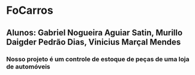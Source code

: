 # FoCarros
## Alunos: Gabriel Nogueira Aguiar Satin, Murillo Daigder Pedrão Dias, Vinicius Marçal Mendes
### Nosso projeto é um controle de estoque de peças de uma loja de automóveis
